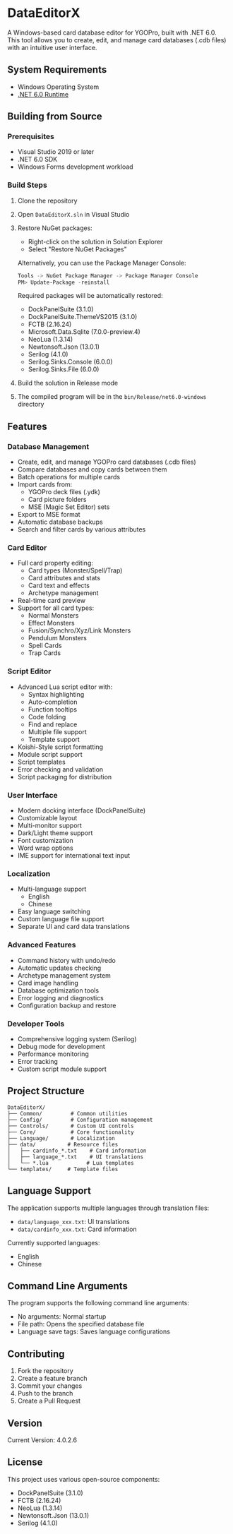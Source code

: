 # DataEditorX

A Windows-based card database editor for YGOPro, built with .NET 6.0. This tool allows you to create, edit, and manage card databases (.cdb files) with an intuitive user interface.

## System Requirements

- Windows Operating System
- [.NET 6.0 Runtime](https://dotnet.microsoft.com/en-us/download/dotnet/6.0)

## Building from Source

### Prerequisites
- Visual Studio 2019 or later
- .NET 6.0 SDK
- Windows Forms development workload

### Build Steps
1. Clone the repository
2. Open `DataEditorX.sln` in Visual Studio
3. Restore NuGet packages:
   - Right-click on the solution in Solution Explorer
   - Select "Restore NuGet Packages"
   
   Alternatively, you can use the Package Manager Console:
   ```powershell
   Tools -> NuGet Package Manager -> Package Manager Console
   PM> Update-Package -reinstall
   ```
   
   Required packages will be automatically restored:
   - DockPanelSuite (3.1.0)
   - DockPanelSuite.ThemeVS2015 (3.1.0)
   - FCTB (2.16.24)
   - Microsoft.Data.Sqlite (7.0.0-preview.4)
   - NeoLua (1.3.14)
   - Newtonsoft.Json (13.0.1)
   - Serilog (4.1.0)
   - Serilog.Sinks.Console (6.0.0)
   - Serilog.Sinks.File (6.0.0)

4. Build the solution in Release mode
5. The compiled program will be in the `bin/Release/net6.0-windows` directory

## Features

### Database Management
- Create, edit, and manage YGOPro card databases (.cdb files)
- Compare databases and copy cards between them
- Batch operations for multiple cards
- Import cards from:
  - YGOPro deck files (.ydk)
  - Card picture folders
  - MSE (Magic Set Editor) sets
- Export to MSE format
- Automatic database backups
- Search and filter cards by various attributes

### Card Editor
- Full card property editing:
  - Card types (Monster/Spell/Trap)
  - Card attributes and stats
  - Card text and effects
  - Archetype management
- Real-time card preview
- Support for all card types:
  - Normal Monsters
  - Effect Monsters
  - Fusion/Synchro/Xyz/Link Monsters
  - Pendulum Monsters
  - Spell Cards
  - Trap Cards

### Script Editor
- Advanced Lua script editor with:
  - Syntax highlighting
  - Auto-completion
  - Function tooltips
  - Code folding
  - Find and replace
  - Multiple file support
  - Template support 
- Koishi-Style script formatting
- Module script support
- Script templates
- Error checking and validation
- Script packaging for distribution

### User Interface
- Modern docking interface (DockPanelSuite)
- Customizable layout
- Multi-monitor support
- Dark/Light theme support
- Font customization
- Word wrap options
- IME support for international text input

### Localization
- Multi-language support
  - English
  - Chinese
- Easy language switching
- Custom language file support
- Separate UI and card data translations

### Advanced Features
- Command history with undo/redo
- Automatic updates checking
- Archetype management system
- Card image handling
- Database optimization tools
- Error logging and diagnostics
- Configuration backup and restore

### Developer Tools
- Comprehensive logging system (Serilog)
- Debug mode for development
- Performance monitoring
- Error tracking
- Custom script module support

## Project Structure

```
DataEditorX/
├── Common/         # Common utilities
├── Config/         # Configuration management
├── Controls/       # Custom UI controls
├── Core/           # Core functionality
├── Language/       # Localization
├── data/          # Resource files
│   ├── cardinfo_*.txt    # Card information
│   ├── language_*.txt    # UI translations
│   └── *.lua            # Lua templates
└── templates/     # Template files
```

## Language Support

The application supports multiple languages through translation files:
- `data/language_xxx.txt`: UI translations
- `data/cardinfo_xxx.txt`: Card information

Currently supported languages:
- English
- Chinese

## Command Line Arguments

The program supports the following command line arguments:
- No arguments: Normal startup
- File path: Opens the specified database file
- Language save tags: Saves language configurations

## Contributing

1. Fork the repository
2. Create a feature branch
3. Commit your changes
4. Push to the branch
5. Create a Pull Request

## Version

Current Version: 4.0.2.6

## License

This project uses various open-source components:
- DockPanelSuite (3.1.0)
- FCTB (2.16.24)
- NeoLua (1.3.14)
- Newtonsoft.Json (13.0.1)
- Serilog (4.1.0)